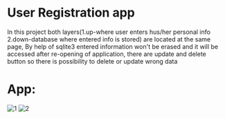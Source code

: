 # User Registration app
In this project both layers(1.up-where user enters hus/her personal info 2.down-database where entered info is stored) are located at the same page,
By help of sqlite3 entered information won't be erased and it will be accessed after re-opening of application, there are update and delete button so
there is possibility to delete or update wrong data

# App:
![1](https://user-images.githubusercontent.com/106172218/191809950-10a30dcc-3d5f-4e6f-9ab3-24e90b3ef449.jpg)
![2](https://user-images.githubusercontent.com/106172218/191809957-4430d7c2-23cc-4afc-bfb5-e0c388d8f3c4.jpg)

